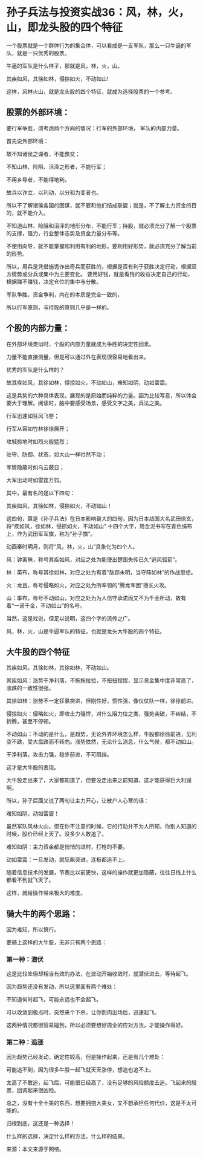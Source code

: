 # 孙子兵法与投资实战36：风，林，火，山，即龙头股的四个特征

一个股票就是一个群体行为的集合体，可以看成是一支军队，那么一只牛逼的军队，就是一只优秀的股票。

牛逼的军队是什么样子，那就是风，林，火，山。

其疾如风，其徐如林，侵掠如火，不动如山!

这样，风林火山，就是龙头股的四个特征，就成为选择股票的一个参考。

## 股票的外部环境：
要行军争胜，须考虑两个方向的情况：行军的外部环境， 军队的内部力量。

首先说外部环境：

故不知诸侯之谋者，不能豫交；

不知山林、险阻、沮泽之形者，不能行军；

不用乡导者，不能得地利。

故兵以诈立，以利动，以分和为变者也。

所以不了解诸侯各国的图谋，就不要和他们结成联盟；就是，不了解主力资金的目的，就不能介入。

不知道山林、险阻和沼泽的地形分布，不能行军；持股，就必须充分了解一个股票的支撑，阻力，行业整体态势及资金力量分布等。

不使用向导，就不能掌握和利用有利的地形。要利用好形势，就必须充分了解当前的形势。

所以，用兵是凭借施诡诈出奇兵而获胜的，根据是否有利于获胜决定行动，根据双方情势或分兵或集中为主要变化。
要用好钱，就是看钱的收益决定自己的行动，根据赚不赚钱，决定仓位的集中与分散。

军队争胜，资金争利，内在的本质是完全一致的，

所以行军原则，与持股的原则几乎是一样的。


## 个股的内部力量：
在外部环境类似时，个股的内部力量就成为争胜的决定性因素。

力量不能直接测量，但是可以通过外在表现很容易地看出来。

优秀的军队是什么样的？

故其疾如风，其徐如林，侵掠如火，不动如山，难知如阴，动如雷震。

这是兵势的六种具体表现，展现的是原始而纯粹的力量。因为比较写意，所以体会要大于理解。阅读时，脑中要感受场景，感受文字之美，兵法之美。

行军迅速如狂风飞卷；

行军从容如竹林徐徐展开；

攻城掠地时如烈火般猛烈；

驻守、防御、状态，如大山一样岿然不动；

军情隐蔽时如乌云蔽日；

大军出动时如雷霆万钧。

其中，最有名的是以下四句：

其疾如风，其徐如林，侵掠如火，不动如山！

这四句，算是《孙子兵法》在日本影响最大的四句，因为日本战国大名武田信玄，将“疾如风，徐如林，侵掠如火，不动如山” 
十四个大字，用金泥书写在青色绢布上，作为武田军军旗，称为“孙子旗”。

动画秦时明月，则将“风，林，火，山”具象化为四个人。

风：钟离眛，称号其疾如风，对应之处为能使出楚国失传已久“追风弧箭”。

林：英布，称号其徐如林，对应之处为有着“敌踪未明，当守阵如林”的作战思想。

火：龙且，称号侵略如火，对应之处为所率领的“腾龙军团”擅长火攻。

山：季布，称号不动如山，对应之处为为人信守承诺而又不为千金所动，故有着“一诺千金，不动如山”的名号。

当然，这是戏说，但足以说明，这四个字的流传之广。

风，林，火，山是牛逼军队的特征，也就是龙头大牛股的四个特征。

## 大牛股的四个特征
其疾如风，其徐如林，其徐如林，不动如山。

其疾如风：涨势干净利落，不拖拖拉拉，不扭扭捏捏，显示资金集中度非常高了，涨跌的一致性很强。

其徐如林：涨势不一定狂暴突进，但刚性好，惯性强，像仪仗队一样，徐徐前进。

侵掠如火：侵略如火，即攻击力强悍，对什么阻力位之类，强势突破，不纠结，不折腾，甚至不停顿。

不动如山：不动的是什么，是趋势，无论外界环境怎么样，牛股都徐徐前进，见利空不跌，受大盘跌而不转向。涨势依然，无论什么消息，什么气候，都不动如山。

干净利落，攻击力强，稳步前进，不可阻挡。

这才是大牛股的表现。

大牛股走出来了，大家都知道了，但要没走出来之前知道，这才能获得巨大利润啊。

所以，孙子后面又说了两句让主力开心，让散户人心寒的话：

难知如阴，动如雷震！

虽然军队风林火山，但在你不注意的时候，它的行动并不为人所知，你别人知道的时候，股价已经上天了。没多少人敢追了。

难知如阴：主力资金都是悄悄的进村，打枪的不要。

动如雷震：一旦发动，就狂飙突进，连板都追不上。

随着信息技术的发展，节奏比以前更快，这样的操作就更加隐蔽，往往日线上什么都看不到就飞天了。

这样，就给操作带来极大的难度。

## 骑大牛的两个思路：
因为难知，所以慎行。

要骑上这样的大牛股，无非只有两个思路：

### 第一种：潜伏

这是比较笨但却相当有效的办法，在波动开始收敛时，就潜伏进去，等待起飞。

因为趋势还没有发动，所以这里面有两个难处：

不知道何时起飞，可能永远也不会起飞。

可以收敛到极点时，突然来个下杀，让你割肉出场后，迅速起飞。

这两种情况都很容易碰到，所以必须要想好周全的应对方法，才能操作得好。

### 第二种：追涨

因为趋势已经发动，确定性较高，但是操作起来，还是有几个难处：

可能追不到，因为很多牛股一起飞就天天涨停，想追也追不上。

太高了不敢追，起飞后，可能很已经高了，没有足够的风险额度去追。飞起来的股票，回调起来很凶险。

总之，没有十全十美的东西，想要拥抱大美女，又不想承担任何代价，这是不太可能的。

归根到底，这还是一种选择！

什么样的选择，决定什么样的方法，什么样的结果。

来源：本文来源于网络。
